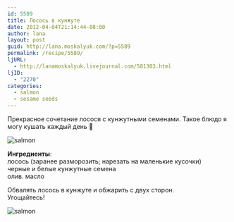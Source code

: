 ```yaml
---
id: 5589
title: Лосось в кунжуте
date: 2012-04-04T21:14:44-08:00
author: lana
layout: post
guid: http://lana.moskalyuk.com/?p=5589
permalink: /recipe/5589/
ljURL:
  - http://lanamoskalyuk.livejournal.com/581303.html
ljID:
  - "2270"
categories:
  - salmon
  - sesame seeds
---
```

Прекрасное сочетание лосося с кунжутными семенами. Такое блюдо я могу кушать каждый день 🙂

![salmon](http://farm8.staticflickr.com/7097/6900814322_20a4905dec_z.jpg) 

**Ингредиенты**:  
лосось (заранее разморозить; нарезать на маленькие кусочки)  
черные и белые кунжутные семена  
олив. масло

Обвалять лосось в кунжуте и обжарить с двух сторон.  
Угощайтесь!

![salmon](http://farm8.staticflickr.com/7133/7046909547_b62fe0ec6f_z.jpg)